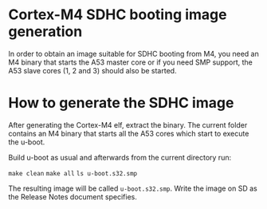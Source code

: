 Cortex-M4 SDHC booting image generation
=======================================

In order to obtain an image suitable for SDHC booting from M4, you need
an M4 binary that starts the A53 master core or if you need SMP support,
the A53 slave cores (1, 2 and 3) should also be started.


How to generate the SDHC image
==============================
After generating the Cortex-M4 elf, extract the binary. The current
folder contains an M4 binary that starts all the A53 cores which start
to execute the u-boot.

Build u-boot as usual and afterwards from the current directory run:

`make clean`
`make all`
`ls u-boot.s32.smp`

The resulting image will be called `u-boot.s32.smp`.
Write the image on SD as the Release Notes document specifies.
